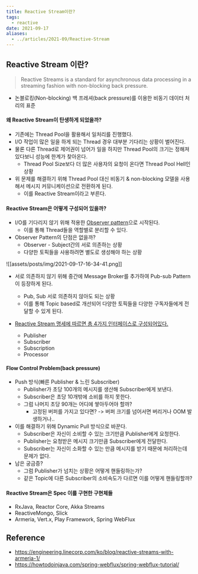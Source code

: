 ```yaml
---
title: Reactive Stream이란?
tags:
  - reactive
date: 2021-09-17
aliases: 
  - ../articles/2021-09/Reactive-Stream
---
```


## Reactive Stream 이란?
> Reactive Streams is a standard for asynchronous data processing in a streaming fashion with non-blocking back pressure.
- 논블로킹(Non-blocking) 백 프레셔(back pressure)를 이용한 비동기 데이터 처리의 표준

#### 왜 Reactive Stream이 탄생하게 되었을까?
- 기존에는 Thread Pool을 활용해서 일처리를 진행했다.
- I/O 작업이 많은 일을 하게 되는 Thread 경우 대부분 기다리는 상황이 벌어진다.
- 물론 다른 Thread로 제어권이 넘어가 일을 하지만 Thread Pool의 크기는 정해져 있다보니 성능에 한계가 찾아온다.
	- Thread Pool Size보다 더 많은 사용자의 요청이 온다면 Thread Pool Hell인 상황
- 위 문제를 해결하기 위해 Thread Pool 대신 비동기 & non-blocking 모델을 사용해서 메시지 커뮤니케이션으로 전환하게 된다.
	- 이를 Reactive Stream이라고 부른다.

#### Reactive Stream은 어떻게 구성되어 있을까?
- I/O를 기다리지 않기 위해 적용한 [Observer pattern](https://johngrib.github.io/wiki/observer-pattern/)으로 시작된다.
	- 이를 통해 Thread들을 역할별로 분리할 수 있다.
- Observer Pattern의 단점은 없을까?
	- Observer - Subject간의 서로 의존하는 상황
	- 다양한 토픽들을 사용하려면 별도로 생성해야 하는 상황
	
![[assets/posts/img/2021-09-17-16-34-41.png]]

- 서로 의존하지 않기 위해 중간에 Message Broker를 추가하여 Pub-sub Pattern이 등장하게 된다.
	- Pub, Sub 서로 의존하지 않아도 되는 상황
	- 이를 통해 Topic based로 개선되어 다양한 토픽들을 다양한 구독자들에게 전달할 수 있게 된다.

- [Reactive Stream 명세에 따르면 총 4가지 인터페이스로 구성되어있다.](https://github.com/reactive-streams/reactive-streams-jvm)
	- Publisher
	- Subscriber
	- Subscription
	- Processor

#### Flow Control Problem(back pressure)
- Push 방식(빠른 Publisher & 느린 Subscriber)
	- Publisher가 초당 100개의 메시지를 생산해 Subscriber에게 보낸다.
	- Subscriber은 초당 10개밖에 소비를 하지 못한다.
	- 그럼 나머지 초당 90개는 어디에 쌓아두어야 할까?
		- 고정된 버퍼를 가지고 있다면? -> 버퍼 크기를 넘어서면 버리거나 OOM 발생하거나..
- 이를 해결하기 위해 Dynamic Pull 방식으로 바꾼다.
	- Subscriber은 자신이 소비할 수 있는 크기만큼 Publisher에게 요청한다.
	- Publisher는 요청받은 메시지 크기만큼 Subscriber에게 전달한다.
	- Subscriber는 자신이 소화할 수 있는 만큼 메시지를 받기 때문에 처리하는데 문제가 없다.
- 남은 궁금증?
	- 그럼 Publisher가 넘치는 상황은 어떻게 핸들링하는가?
	- 같은 Topic에 다른 Subscriber의 소비속도가 다르면 이를 어떻게 핸들링할까?

#### Reactive Stream은 Spec 이를 구현한 구현체들
- RxJava, Reactor Core, Akka Streams
- ReactiveMongo, Slick
- Armeria, Vert.x, Play Framework, Spring WebFlux


## Reference
- <https://engineering.linecorp.com/ko/blog/reactive-streams-with-armeria-1/>
- <https://howtodoinjava.com/spring-webflux/spring-webflux-tutorial/>
